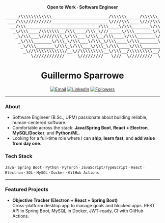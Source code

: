 <!-- Centered title -->
<p align="center">
  <b>Open to Work · Software Engineer</b>
</p>

<pre align="center">
_____/\\\\\\\\\\\\______________________/\\\\\\_____/\\\\\\_________________________________________________________________________________/\\\\\\\\\\\___________________________________________________________________________________________________________        
 ___/\\\//////////______________________\////\\\____\////\\\_______________________________________________________________________________/\\\/////////\\\_________________________________________________________________________________________________________       
  __/\\\____________________________/\\\____\/\\\_______\/\\\______________________________________________________________________________\//\\\______\///____/\\\\\\\\\____________________________________________________________________________________________      
   _\/\\\____/\\\\\\\__/\\\____/\\\_\///_____\/\\\_______\/\\\________/\\\\\\\\___/\\/\\\\\\\_____/\\\\\__/\\\\\_______/\\\\\________________\////\\\__________/\\\/////\\\__/\\\\\\\\\_____/\\/\\\\\\\___/\\/\\\\\\\______/\\\\\_____/\\____/\\___/\\_____/\\\\\\\\__     
    _\/\\\___\/////\\\_\/\\\___\/\\\__/\\\____\/\\\_______\/\\\______/\\\/////\\\_\/\\\/////\\\__/\\\///\\\\\///\\\___/\\\///\\\_________________\////\\\______\/\\\\\\\\\\__\////////\\\___\/\\\/////\\\_\/\\\/////\\\___/\\\///\\\__\/\\\__/\\\\_/\\\___/\\\/////\\\_    
     _\/\\\_______\/\\\_\/\\\___\/\\\_\/\\\____\/\\\_______\/\\\_____/\\\\\\\\\\\__\/\\\___\///__\/\\\_\//\\\__\/\\\__/\\\__\//\\\___________________\////\\\___\/\\\//////_____/\\\\\\\\\\__\/\\\___\///__\/\\\___\///___/\\\__\//\\\_\//\\\/\\\\\/\\\___/\\\\\\\\\\\__   
      _\/\\\_______\/\\\_\/\\\___\/\\\_\/\\\____\/\\\_______\/\\\____\//\\///////___\/\\\_________\/\\\__\/\\\__\/\\\_\//\\\__/\\\_____________/\\\______\//\\\__\/\\\__________/\\\/////\\\__\/\\\_________\/\\\_________\//\\\__/\\\___\//\\\\\/\\\\\___\//\\///////___  
       _\//\\\\\\\\\\\\/__\//\\\\\\\\\__\/\\\__/\\\\\\\\\__/\\\\\\\\\__\//\\\\\\\\\\_\/\\\_________\/\\\__\/\\\__\/\\\__\///\\\\\/_____________\///\\\\\\\\\\\/___\/\\\_________\//\\\\\\\\/\\_\/\\\_________\/\\\__________\///\\\\\/_____\//\\\\//\\\_____\//\\\\\\\\\\_ 
        __\////////////_____\/////////___\///__\/////////__\/////////____\//////////__\///__________\///___\///___\///_____\/////_________________\///////////_____\///___________\////////\//__\///__________\///_____________\/////________\///__\///_______\//////////__                        |_|                                     
</pre>

<h1 align="center">Guillermo Sparrowe</h1>
<p align="center">
  <a href="mailto:you@example.com"><img alt="Email" src="https://img.shields.io/badge/Email-you%40example.com-informational?style=flat"></a>
  <a href="https://www.linkedin.com/in/your-linkedin/"><img alt="LinkedIn" src="https://img.shields.io/badge/LinkedIn-Connect-blue?style=flat&logo=linkedin"></a>
  <a href="https://github.com/your-github-username?tab=followers"><img alt="Followers" src="https://img.shields.io/github/followers/your-github-username?style=flat"></a>
</p>

---

### About
- Software Engineer (B.Sc., UPM) passionate about building reliable, human-centered software.  
- Comfortable across the stack: **Java/Spring Boot**, **React + Electron**, **MySQL/Docker**, and **Python/ML**.  
- Looking for a full-time role where I can **ship**, **learn fast**, and **add value from day one**.

### Tech Stack
`Java` · `Spring Boot` · `Python` · `PyTorch` · `JavaScript/TypeScript` · `React` · `Electron` · `SQL` · `MySQL` · `Docker` · `GitHub Actions`

---

### Featured Projects
- **Objective Tracker (Electron + React + Spring Boot)**  
  Cross-platform desktop app to manage goals and blocked apps. REST API in Spring Boot, MySQL in Docker, JWT-ready, CI with GitHub Actions.
